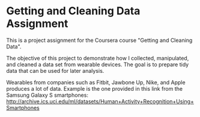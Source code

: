 # Getting and Cleaning Data Assignment

This is a project assignment for the Coursera course "Getting and Cleaning Data". 

The objective of this project to demonstrate how I collected, manipulated, and cleaned a data set from wearable devices. The goal is to prepare tidy data that can be used for later analysis.

Wearables from companies such as Fitbit, Jawbone Up, Nike, and Apple produces a lot of data. Example is the one provided in this link from the Samsung Galaxy S smartphones:
 http://archive.ics.uci.edu/ml/datasets/Human+Activity+Recognition+Using+Smartphones

